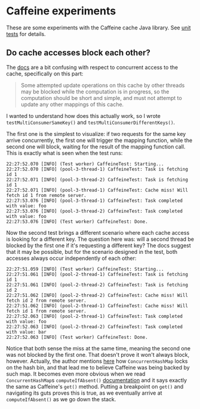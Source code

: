 
# Caffeine experiments

These are some experiments with the Caffeine cache Java library. See [unit tests](src/test/java/CaffeineTest.java) for details.

## Do cache accesses block each other?

The [docs](https://www.javadoc.io/doc/com.github.ben-manes.caffeine/caffeine/2.9.2/com/github/benmanes/caffeine/cache/Cache.html) are a bit confusing with respect to concurrent access to the cache, specifically on this part:

> Some attempted update operations on this cache by other threads may be blocked while the computation is in progress, so the computation should be short and simple, and must not attempt to update any other mappings of this cache.

I wanted to understand how does this actually work, so I wrote `testMultiConsumerSameKey()` and `testMultiConsumerDifferentKeys()`.

The first one is the simplest to visualize: if two requests for the same key arrive concurrently, the first one will trigger the mapping function, while the second one will block, waiting for the result of the mapping function call. This is exactly what is seen when the test runs:

```
22:27:52.070 [INFO] (Test worker) CaffeineTest: Starting...
22:27:52.070 [INFO] (pool-3-thread-1) CaffeineTest: Task is fetching id 1
22:27:52.071 [INFO] (pool-3-thread-2) CaffeineTest: Task is fetching id 1
22:27:52.071 [INFO] (pool-3-thread-1) CaffeineTest: Cache miss! Will fetch id 1 from remote server.
22:27:53.076 [INFO] (pool-3-thread-1) CaffeineTest: Task completed with value: foo
22:27:53.076 [INFO] (pool-3-thread-2) CaffeineTest: Task completed with value: foo
22:27:53.076 [INFO] (Test worker) CaffeineTest: Done.
```

Now the second test brings a different scenario where each cache access is looking for a different key. The question here was: will a second thread be blocked by the first one if it's requesting a different key? The docs suggest that it may be possible, but for the scenario designed in the test, both accesses always occur independently of each other:

```
22:27:51.059 [INFO] (Test worker) CaffeineTest: Starting...
22:27:51.061 [INFO] (pool-2-thread-1) CaffeineTest: Task is fetching id 1
22:27:51.061 [INFO] (pool-2-thread-2) CaffeineTest: Task is fetching id 2
22:27:51.062 [INFO] (pool-2-thread-2) CaffeineTest: Cache miss! Will fetch id 2 from remote server.
22:27:51.062 [INFO] (pool-2-thread-1) CaffeineTest: Cache miss! Will fetch id 1 from remote server.
22:27:52.063 [INFO] (pool-2-thread-1) CaffeineTest: Task completed with value: foo
22:27:52.063 [INFO] (pool-2-thread-2) CaffeineTest: Task completed with value: bar
22:27:52.063 [INFO] (Test worker) CaffeineTest: Done.
```

Notice that both sense the miss at the same time, meaning the second one was not blocked by the first one. That doesn't prove it won't always block, however. Actually, the author mentions [here](https://github.com/ben-manes/caffeine/issues/192#issuecomment-337365618) how `ConcurrentHashMap` locks on the hash bin, and that lead me to believe Caffeine was being backed by such map. It becomes even more obvious when we read `ConcurrentHashMap`s `computeIfAbsent()` [documentation](https://docs.oracle.com/javase/8/docs/api/java/util/concurrent/ConcurrentHashMap.html#computeIfAbsent-K-java.util.function.Function-) and it says exactly the same as Caffeine's `get()` method. Putting a breakpoint on `get()` and navigating its guts proves this is true, as we eventually arrive at `computeIfAbsent()` as we go down the stack. 
